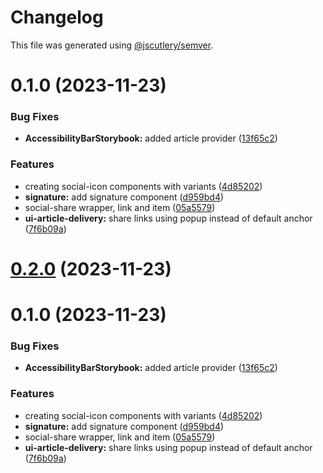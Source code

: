 # Changelog

This file was generated using [@jscutlery/semver](https://github.com/jscutlery/semver).

# 0.1.0 (2023-11-23)

### Bug Fixes

- **AccessibilityBarStorybook:** added article provider ([13f65c2](https://gitlab.ir7.com.br/r7/front-monorepo/commit/13f65c29e2aa6d981d42b0b2a6a656affd80a86c))

### Features

- creating social-icon components with variants ([4d85202](https://gitlab.ir7.com.br/r7/front-monorepo/commit/4d85202ba357e850e80c989507ac51b34d3939e3))
- **signature:** add signature component ([d959bd4](https://gitlab.ir7.com.br/r7/front-monorepo/commit/d959bd4d954d20ae6100e1dc33f09f750bdee7f1))
- social-share wrapper, link and item ([05a5579](https://gitlab.ir7.com.br/r7/front-monorepo/commit/05a557966fd3700a7053e40f259e048fd44e0b1a))
- **ui-article-delivery:** share links using popup instead of default anchor ([7f6b09a](https://gitlab.ir7.com.br/r7/front-monorepo/commit/7f6b09a5d33c11c49025def9e660e73c396ed1b7))

# [0.2.0](https://gitlab.ir7.com.br/r7/front-monorepo/compare/ui-article-delivery-0.1.0...ui-article-delivery-0.2.0) (2023-11-23)

# 0.1.0 (2023-11-23)

### Bug Fixes

- **AccessibilityBarStorybook:** added article provider ([13f65c2](https://gitlab.ir7.com.br/r7/front-monorepo/commit/13f65c29e2aa6d981d42b0b2a6a656affd80a86c))

### Features

- creating social-icon components with variants ([4d85202](https://gitlab.ir7.com.br/r7/front-monorepo/commit/4d85202ba357e850e80c989507ac51b34d3939e3))
- **signature:** add signature component ([d959bd4](https://gitlab.ir7.com.br/r7/front-monorepo/commit/d959bd4d954d20ae6100e1dc33f09f750bdee7f1))
- social-share wrapper, link and item ([05a5579](https://gitlab.ir7.com.br/r7/front-monorepo/commit/05a557966fd3700a7053e40f259e048fd44e0b1a))
- **ui-article-delivery:** share links using popup instead of default anchor ([7f6b09a](https://gitlab.ir7.com.br/r7/front-monorepo/commit/7f6b09a5d33c11c49025def9e660e73c396ed1b7))
